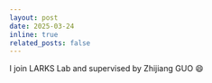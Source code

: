```yaml
---
layout: post
date: 2025-03-24
inline: true
related_posts: false
---
```


I join LARKS Lab and supervised by Zhijiang GUO :smile:
